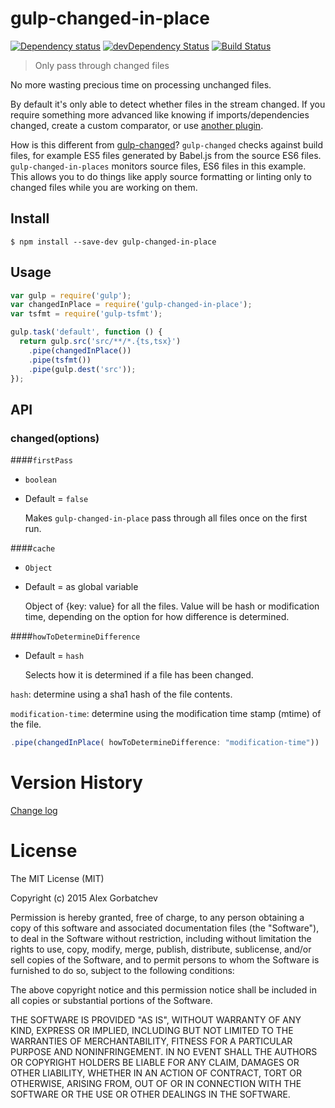 # gulp-changed-in-place

[![Dependency status](https://img.shields.io/david/alexgorbatchev/gulp-changed-in-place.svg?style=flat)](https://david-dm.org/alexgorbatchev/gulp-changed-in-place)
[![devDependency Status](https://img.shields.io/david/dev/alexgorbatchev/gulp-changed-in-place.svg?style=flat)](https://david-dm.org/alexgorbatchev/gulp-changed-in-place#info=devDependencies)
[![Build Status](https://img.shields.io/travis/alexgorbatchev/gulp-changed-in-place.svg?style=flat&branch=master)](https://travis-ci.org/alexgorbatchev/gulp-changed-in-place)

> Only pass through changed files

No more wasting precious time on processing unchanged files.

By default it's only able to detect whether files in the stream changed. If you require something more advanced like knowing if imports/dependencies changed, create a custom comparator, or use [another plugin](https://github.com/gulpjs/gulp#incremental-builds).

How is this different from [gulp-changed](https://github.com/sindresorhus/gulp-changed)? `gulp-changed` checks against build files, for example ES5 files generated by Babel.js from the source ES6 files. `gulp-changed-in-places` monitors source files, ES6 files in this example. This allows you to do things like apply source formatting or linting only to changed files while you are working on them.

## Install

```
$ npm install --save-dev gulp-changed-in-place
```

## Usage

```js
var gulp = require('gulp');
var changedInPlace = require('gulp-changed-in-place');
var tsfmt = require('gulp-tsfmt');

gulp.task('default', function () {
  return gulp.src('src/**/*.{ts,tsx}')
    .pipe(changedInPlace())
    .pipe(tsfmt())
    .pipe(gulp.dest('src'));
});
```

## API

### changed(options)

####`firstPass`
* `boolean`
* Default = `false`

  Makes `gulp-changed-in-place` pass through all files once on the first run.


####`cache`
* `Object` 
* Default = as global variable

  Object of {key: value} for all the files. Value will be hash or modification time, depending on the option for how difference is determined. 

####`howToDetermineDifference`

* Default = `hash`

  Selects how it is determined if a file has been changed.

`hash`: determine using a sha1 hash of the file contents.

`modification-time`: determine using the modification time stamp (mtime) of the file.

```js
.pipe(changedInPlace( howToDetermineDifference: "modification-time"))
```


# Version History

[Change log](changelog.md)




# License

The MIT License (MIT)

Copyright (c) 2015 Alex Gorbatchev

Permission is hereby granted, free of charge, to any person obtaining a copy
of this software and associated documentation files (the "Software"), to deal
in the Software without restriction, including without limitation the rights
to use, copy, modify, merge, publish, distribute, sublicense, and/or sell
copies of the Software, and to permit persons to whom the Software is
furnished to do so, subject to the following conditions:

The above copyright notice and this permission notice shall be included in
all copies or substantial portions of the Software.

THE SOFTWARE IS PROVIDED "AS IS", WITHOUT WARRANTY OF ANY KIND, EXPRESS OR
IMPLIED, INCLUDING BUT NOT LIMITED TO THE WARRANTIES OF MERCHANTABILITY,
FITNESS FOR A PARTICULAR PURPOSE AND NONINFRINGEMENT. IN NO EVENT SHALL THE
AUTHORS OR COPYRIGHT HOLDERS BE LIABLE FOR ANY CLAIM, DAMAGES OR OTHER
LIABILITY, WHETHER IN AN ACTION OF CONTRACT, TORT OR OTHERWISE, ARISING FROM,
OUT OF OR IN CONNECTION WITH THE SOFTWARE OR THE USE OR OTHER DEALINGS IN
THE SOFTWARE.
